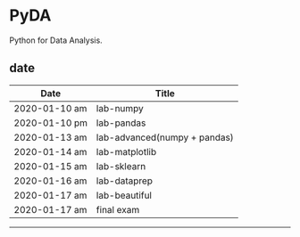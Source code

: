 # PyDA
Python for Data Analysis. <br>

## date
| Date | Title |
|------|-------|
| 2020-01-10 am | lab-numpy |
| 2020-01-10 pm | lab-pandas |
| 2020-01-13 am | lab-advanced(numpy + pandas) |
| 2020-01-14 am | lab-matplotlib |
| 2020-01-15 am | lab-sklearn |
| 2020-01-16 am | lab-dataprep |
| 2020-01-17 am | lab-beautiful |
| 2020-01-17 am | final exam |

<hr>
